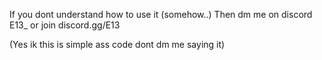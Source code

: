 If you dont understand how to use it (somehow..)
Then dm me on discord E13_ or join discord.gg/E13

(Yes ik this is simple ass code dont dm me saying it)
